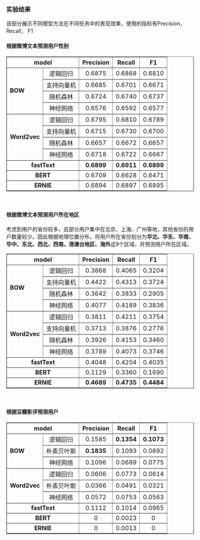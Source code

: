 ### 实验结果

该部分展示不同模型方法在不同任务中的表现效果，使用的指标有Precision，Recall， F1  



#### 根据微博文本预测用户性别

<table border="1" cellpadding="10">
    <tr>
        <th colspan = "2" align="center">model</th>
        <th align="center">Precision</th>
        <th align="center">Recall</th>
        <th align="center">  F1  </th>
    </tr>
    <tr>
        <td rowspan = "4" valign="middle"><b>BOW</b></td>
        <td align="center">逻辑回归</td>
        <td align="center">0.6875</td>
        <td align="center">0.6868 </td>
        <td align="center">0.6810 </td>
    </tr>
    <tr>
        <td align="center">支持向量机</td>
        <td align="center">0.6685 </td>
        <td align="center">0.6701 </td>
        <td align="center">0.6671 </td>
    </tr>
    <tr>
        <td align="center">随机森林</td>
        <td align="center">0.6724 </td>
        <td align="center">0.6740 </td>
        <td align="center">0.6737 </td>
    </tr>
    <tr>
        <td align="center">神经网络</td>
        <td align="center">0.6576 </td>
        <td align="center">0.6592 </td>
        <td align="center">0.6577 </td>
    </tr>
    <tr>
        <td rowspan = "4" valign="middle"><b>Word2vec</b></td>
        <td align="center">逻辑回归</td>
        <td align="center">0.6795</td>
        <td align="center">0.6810</td>
        <td align="center">0.6789</td>
    </tr>
    <tr>
        <td align="center">支持向量机</td>
        <td align="center">0.6715</td>
        <td align="center">0.6730</td>
        <td align="center">0.6700</td>
    </tr>
    <tr>
        <td align="center">随机森林</td>
        <td align="center">0.6657</td>
        <td align="center">0.6672</td>
        <td align="center">0.6657</td>
    </tr>
    <tr>
        <td align="center">神经网络</td>
        <td align="center">0.6718</td>
        <td align="center">0.6722</td>
        <td align="center">0.6667</td>
    </tr>
    <tr>
        <td colspan = "2" align="center"><b>fastText</b></td>
        <td align="center"><b>0.6899</b></td>
        <td align="center"><b>0.6911</b></td>
        <td align="center"><b>0.6899</b></td>
    </tr>
    <tr>
        <td colspan = "2" align="center"><b>BERT</b></td>
        <td align="center">0.6709 </td>
        <td align="center">0.6628 </td>
        <td align="center">0.6471 </td>
    </tr>
    <tr>
        <td colspan = "2" align="center"><b>ERNIE</b></td>
        <td align="center">0.6894</td>
        <td align="center">0.6897</td>
        <td align="center">0.6895</td>
    </tr>
</table>
&nbsp;



#### 根据微博文本预测用户所在地区

 考虑到用户的省份较多，且部分用户集中在北京、上海、广州等地，其他省份的用户数量较少。因此根据地理位置分布，将用户所在省份划分为**华北、华东、华南、华中、东北、西北、西南、港澳台地区、海外**这9个区域，并预测用户所在区域。  

<table border="1" cellpadding="10">
    <tr>
        <th colspan = "2" align="center">model</th>
        <th align="center">Precision</th>
        <th align="center">Recall</th>
        <th align="center">  F1  </th>
    </tr>
    <tr>
        <td rowspan = "4" valign="middle"><b>BOW</b></td>
        <td align="center">逻辑回归</td>
        <td align="center">0.3868</td>
        <td align="center">0.4065</td>
        <td align="center">0.3204</td>
    </tr>
    <tr>
        <td align="center">支持向量机</td>
        <td align="center">0.4422 </td>
        <td align="center">0.4313 </td>
        <td align="center">0.3724</td>
    </tr>
    <tr>
        <td align="center">随机森林</td>
        <td align="center">0.3642</td>
        <td align="center">0.3833 </td>
        <td align="center">0.2905 </td>
    </tr>
    <tr>
        <td align="center">神经网络</td>
        <td align="center">0.4077</td>
        <td align="center">0.4189 </td>
        <td align="center">0.3836 </td>
    </tr>
    <tr>
        <td rowspan = "4" valign="middle"><b>Word2vec</b></td>
        <td align="center">逻辑回归</td>
        <td align="center">0.3811</td>
        <td align="center">0.4211</td>
        <td align="center">0.3754</td>
    </tr>
    <tr>
        <td align="center">支持向量机</td>
        <td align="center">0.3713</td>
        <td align="center">0.3876</td>
        <td align="center">0.2776</td>
    </tr>
    <tr>
        <td align="center">随机森林</td>
        <td align="center">0.3926</td>
        <td align="center">0.4153</td>
        <td align="center">0.3460</td>
    </tr>
    <tr>
        <td align="center">神经网络</td>
        <td align="center">0.3789</td>
        <td align="center">0.4073</td>
        <td align="center">0.3746</td>
    </tr>
    <tr>
        <td colspan = "2" align="center"><b>fastText</b></td>
        <td align="center">0.4048</td>
        <td align="center">0.4204</td>
        <td align="center">0.4035</td>
    </tr>
    <tr>
        <td colspan = "2" align="center"><b>BERT</b></td>
        <td align="center">0.1129</td>
        <td align="center">0.3360 </td>
        <td align="center">0.1690 </td>
    </tr>
    <tr>
        <td colspan = "2" align="center"><b>ERNIE</b></td>
        <td align="center"><b>0.4689</b></td>
        <td align="center"><b>0.4735</b></td>
        <td align="center"><b>0.4484</b></td>
    </tr>
</table>
&nbsp;






#### 根据豆瓣影评预测用户

<table border="1" cellpadding="10">
    <tr>
        <th colspan = "2" align="center">model</th>
        <th align="center">Precision</th>
        <th align="center">Recall</th>
        <th align="center">  F1  </th>
    </tr>
    <tr>
        <td rowspan = "3" valign="middle"><b>BOW</b></td>
        <td align="center">逻辑回归</td>
        <td align="center">0.1585 </td>
        <td align="center"><b>0.1354</b></td>
        <td align="center"><b>0.1073</b></td>
    </tr>
    <tr>
        <td align="center">朴素贝叶斯</td>
        <td align="center"><b>0.1835</b></td>
        <td align="center">0.1093 </td>
        <td align="center">0.0892</td>
    </tr>
    <tr>
        <td align="center">神经网络</td>
        <td align="center">0.1096</td>
        <td align="center">0.0689 </td>
        <td align="center">0.0775 </td>
    </tr>
    <tr>
        <td rowspan = "3" valign="middle"><b>Word2vec</b></td>
        <td align="center">逻辑回归</td>
        <td align="center">0.0606</td>
        <td align="center">0.0773</td>
        <td align="center">0.0614</td>
    </tr>
    <tr>
        <td align="center">朴素贝叶斯</td>
        <td align="center">0.0366</td>
        <td align="center">0.0491</td>
        <td align="center">0.0321</td>
    </tr>
    <tr>
        <td align="center">神经网络</td>
        <td align="center">0.0572</td>
        <td align="center">0.0753</td>
        <td align="center">0.0563</td>
    </tr>
    <tr>
        <td colspan = "2" align="center"><b>fastText</b></td>
        <td align="center">0.1112</td>
        <td align="center">0.1014</td>
        <td align="center">0.0965</td>
    </tr>
    <tr>
        <td colspan = "2" align="center"><b>BERT</b></td>
        <td align="center">0</td>
        <td align="center">0.0023 </td>
        <td align="center">0 </td>
    </tr>
    <tr>
        <td colspan = "2" align="center"><b>ERNIE</b></td>
        <td align="center">0</td>
        <td align="center">0.0013</td>
        <td align="center">0</td>
    </tr>
</table>
   

&nbsp;

